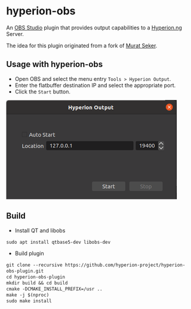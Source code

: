 # hyperion-obs

An [OBS Studio][obs] plugin that provides output capabilities to a
[Hyperion.ng][hyperion] Server.

The idea for this plugin originated from a fork of [Murat Seker][m-seker].

[obs]: https://obsproject.com/
[hyperion]: https://github.com/hyperion-project/hyperion.ng
[m-seker]: https://github.com/m-seker/hyperion.ng/tree/feature/obs

## Usage with hyperion-obs

- Open OBS and select the menu entry `Tools > Hyperion Output`.
- Enter the flatbuffer destination IP and select the appropriate port.
- Click the `Start` button.

![hyperion-obs](screenshot/hyperion-obs.png)

## Build

- Install QT and libobs

```
sudo apt install qtbase5-dev libobs-dev
```

- Build plugin

```
git clone --recursive https://github.com/hyperion-project/hyperion-obs-plugin.git
cd hyperion-obs-plugin
mkdir build && cd build
cmake -DCMAKE_INSTALL_PREFIX=/usr ..
make -j $(nproc)
sudo make install
```
